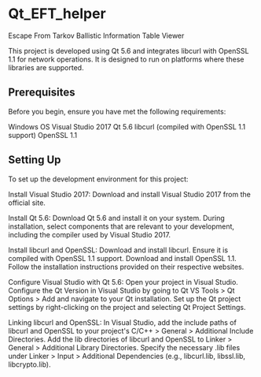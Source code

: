 # Qt_EFT_helper
Escape From Tarkov Ballistic Information Table Viewer

This project is developed using Qt 5.6 and integrates libcurl with OpenSSL 1.1 for network operations. It is designed to run on platforms where these libraries are supported.

## Prerequisites
Before you begin, ensure you have met the following requirements:

Windows OS
Visual Studio 2017
Qt 5.6
libcurl (compiled with OpenSSL 1.1 support)
OpenSSL 1.1


## Setting Up
To set up the development environment for this project:

Install Visual Studio 2017:
Download and install Visual Studio 2017 from the official site.

Install Qt 5.6:
Download Qt 5.6 and install it on your system.
During installation, select components that are relevant to your development, including the compiler used by Visual Studio 2017.

Install libcurl and OpenSSL:
Download and install libcurl. Ensure it is compiled with OpenSSL 1.1 support.
Download and install OpenSSL 1.1. Follow the installation instructions provided on their respective websites.

Configure Visual Studio with Qt 5.6:
Open your project in Visual Studio.
Configure the Qt Version in Visual Studio by going to Qt VS Tools > Qt Options > Add and navigate to your Qt installation.
Set up the Qt project settings by right-clicking on the project and selecting Qt Project Settings.

Linking libcurl and OpenSSL:
In Visual Studio, add the include paths of libcurl and OpenSSL to your project's C/C++ > General > Additional Include Directories.
Add the lib directories of libcurl and OpenSSL to Linker > General > Additional Library Directories.
Specify the necessary .lib files under Linker > Input > Additional Dependencies (e.g., libcurl.lib, libssl.lib, libcrypto.lib).
